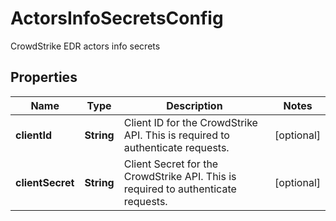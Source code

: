 

# ActorsInfoSecretsConfig

CrowdStrike EDR actors info secrets

## Properties

| Name | Type | Description | Notes |
|------------ | ------------- | ------------- | -------------|
|**clientId** | **String** | Client ID for the CrowdStrike API. This is required to authenticate requests. |  [optional] |
|**clientSecret** | **String** | Client Secret for the CrowdStrike API. This is required to authenticate requests. |  [optional] |



